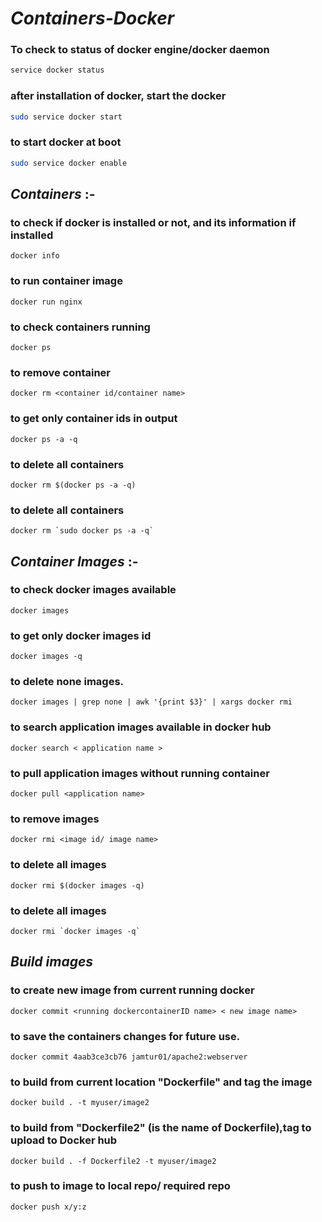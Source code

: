 # *Containers-Docker*

### To check to status of docker engine/docker daemon
```bash
service docker status 
```

### after installation of docker, start the docker
```bash
sudo service docker start			
```

### to start docker at boot
```bash
sudo service docker enable			
```

## *Containers* :- 
### to check if docker is installed or not, and its information if installed
```
docker info	
```
### to run container image
```
docker run nginx
```

### to check containers running
```
docker ps
```

### to remove container
```
docker rm <container id/container name>
```

### to get only container ids in output
```
docker ps -a -q			
```

### to delete all containers
```
docker rm $(docker ps -a -q)			
```

### to delete all containers
```
docker rm `sudo docker ps -a -q`
```

## *Container Images* :-

### to check docker images available
```
docker images	
```

### to get only docker images id
```
docker images -q			
```

### to delete none images.
```
docker images | grep none | awk '{print $3}' | xargs docker rmi			
```

### to search application images available in docker hub
```
docker search < application name >			
```

### to pull application images without running container
```
docker pull <application name>			
```

### to remove images
```
docker rmi <image id/ image name>			
```

### to delete all images
```
docker rmi $(docker images -q)			
```

### to delete all images
```
docker rmi `docker images -q`
```

## *Build images*

### to create new image from current running docker
```
docker commit <running dockercontainerID name> < new image name>			
```

### to save the containers changes for future use.
```
docker commit 4aab3ce3cb76 jamtur01/apache2:webserver			
```

### to build from current location "Dockerfile" and tag the image
```
docker build . -t myuser/image2			
```

### to build from "Dockerfile2" (is the name of Dockerfile),tag to upload to Docker hub
```
docker build . -f Dockerfile2 -t myuser/image2	
```

### to push to image to local repo/ required repo
```
docker push x/y:z
```
